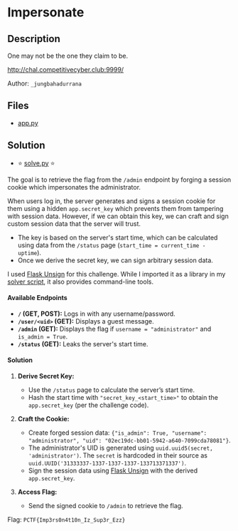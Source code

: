 # Impersonate

## Description

One may not be the one they claim to be.

http://chal.competitivecyber.club:9999/

Author: `_jungbahadurrana`

## Files

* [app.py](app.py)

## Solution

* ⭐ [solve.py](solve.py) ⭐

The goal is to retrieve the flag from the `/admin` endpoint by forging a session cookie which impersonates the administrator.

When users log in, the server generates and signs a session cookie for them using a hidden `app.secret_key` which prevents them from tampering with session data. However, if we can obtain this key, we can craft and sign custom session data that the server will trust.

- The key is based on the server's start time, which can be calculated using data from the `/status` page (`start_time = current_time - uptime`).
- Once we derive the secret key, we can sign arbitrary session data.

I used [Flask Unsign](https://github.com/Paradoxis/Flask-Unsign) for this challenge. While I imported it as a library in my [solver script](solve.py), it also provides command-line tools.

#### Available Endpoints
- **`/` (GET, POST):** Logs in with any username/password.
- **`/user/<uid>` (GET):** Displays a guest message.
- **`/admin` (GET):** Displays the flag if `username = "administrator"` and `is_admin = True`.
- **`/status` (GET):** Leaks the server's start time.

#### Solution

1. **Derive Secret Key:**
   - Use the `/status` page to calculate the server’s start time.
   - Hash the start time with `"secret_key_<start_time>"` to obtain the `app.secret_key` (per the challenge code).

2. **Craft the Cookie:**
   - Create forged session data: `{"is_admin": True, "username": "administrator", "uid": "02ec19dc-bb01-5942-a640-7099cda78081"}`.
   - The administrator's UID is generated using `uuid.uuid5(secret, 'administrator')`. The `secret` is hardcoded in their source as `uuid.UUID('31333337-1337-1337-1337-133713371337')`.
   - Sign the session data using [Flask Unsign](https://github.com/Paradoxis/Flask-Unsign) with the derived `app.secret_key`.

3. **Access Flag:**
   - Send the signed cookie to `/admin` to retrieve the flag.

Flag: `PCTF{Imp3rs0n4t10n_Iz_Sup3r_Ezz}`
